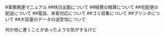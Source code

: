 #事務関連マニュアル
##休日出勤について
##経費の精算について
##宅配便の配送について
##電話、来客対応について
##ゴミ収集について
##プリンタについて
##大容量のデータの送受信について

何か他に書くことがあったような気がするけど
